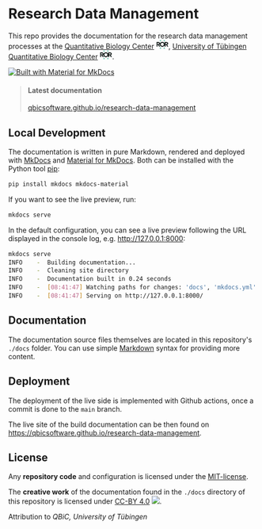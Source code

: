 # Research Data Management

This repo provides the documentation for the research data management processes at the [Quantitative Biology Center](https://ror.org/00v34f693) [<img src="https://raw.githubusercontent.com/ror-community/ror-logos/main/ror-icon-rgb.svg" height=18>](https://ror.org/00v34f693), [University of Tübingen](https://ror.org/03a1kwz48) [Quantitative Biology Center](https://ror.org/00v34f693) [<img src="https://raw.githubusercontent.com/ror-community/ror-logos/main/ror-icon-rgb.svg" height=18>](https://ror.org/00v34f693).

[![Built with Material for MkDocs](https://img.shields.io/badge/Material_for_MkDocs-526CFE?style=for-the-badge&logo=MaterialForMkDocs&logoColor=white)](https://squidfunk.github.io/mkdocs-material/)

> #### Latest documentation
>
> [qbicsoftware.github.io/research-data-management](https://qbicsoftware.github.io/research-data-management)
> 

## Local Development

The documentation is written in pure Markdown, rendered and deployed with [MkDocs](https://www.mkdocs.org/) and [Material for MkDocs](https://squidfunk.github.io/mkdocs-material/). Both can be installed with the Python tool [pip](https://pypi.org/project/pip/):

```bash
pip install mkdocs mkdocs-material
```

If you want to see the live preview, run:

```bash
mkdocs serve
```

In the default configuration, you can see a live preview following the URL displayed in the console log, e.g. http://127.0.0.1:8000:

```bash
mkdocs serve                                   
INFO    -  Building documentation...
INFO    -  Cleaning site directory
INFO    -  Documentation built in 0.24 seconds
INFO    -  [08:41:47] Watching paths for changes: 'docs', 'mkdocs.yml'
INFO    -  [08:41:47] Serving on http://127.0.0.1:8000/

```

## Documentation

The documentation source files themselves are located in this repository's `./docs` folder. You can use simple [Markdown](https://www.markdownguide.org/) syntax for providing more content.

## Deployment

The deployment of the live side is implemented with Github actions, once a commit is done to the `main` branch.

The live site of the build documentation can be then found on https://qbicsoftware.github.io/research-data-management. 

## License

Any **repository code** and configuration is licensed under the [MIT-license](https://mit-license.org/).

The **creative work** of the documentation found in the `./docs` directory of this repository is licensed under [CC-BY 4.0](https://creativecommons.org/licenses/by/4.0/) <img src="https://mirrors.creativecommons.org/presskit/buttons/88x31/png/by.png" height=20px>.

Attribution to *QBiC, University of Tübingen*
